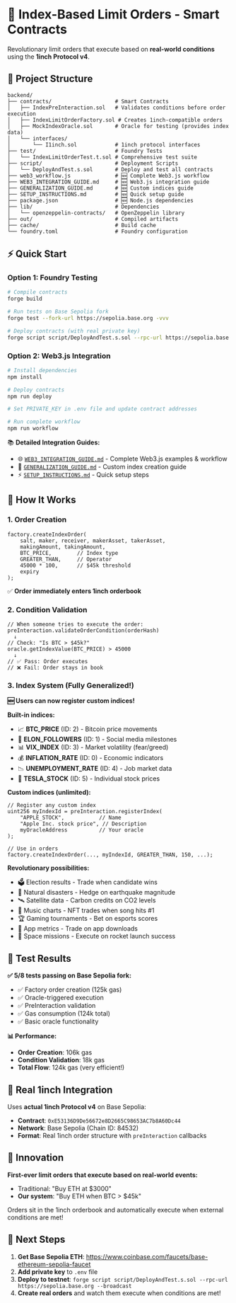 # 🚀 Index-Based Limit Orders - Smart Contracts

Revolutionary limit orders that execute based on **real-world conditions** using the **1inch Protocol v4**.

## 📁 Project Structure

```
backend/
├── contracts/                    # Smart Contracts
│   ├── IndexPreInteraction.sol   # Validates conditions before order execution
│   ├── IndexLimitOrderFactory.sol # Creates 1inch-compatible orders
│   ├── MockIndexOracle.sol       # Oracle for testing (provides index data)
│   └── interfaces/
│       └── I1inch.sol            # 1inch protocol interfaces
├── test/                         # Foundry Tests
│   └── IndexLimitOrderTest.t.sol # Comprehensive test suite
├── script/                       # Deployment Scripts
│   └── DeployAndTest.s.sol       # Deploy and test all contracts
├── web3_workflow.js              # 🆕 Complete Web3.js workflow
├── WEB3_INTEGRATION_GUIDE.md     # 🆕 Web3.js integration guide
├── GENERALIZATION_GUIDE.md       # 🆕 Custom indices guide
├── SETUP_INSTRUCTIONS.md         # 🆕 Quick setup guide
├── package.json                  # 🆕 Node.js dependencies
├── lib/                          # Dependencies
│   └── openzeppelin-contracts/   # OpenZeppelin library
├── out/                          # Compiled artifacts
├── cache/                        # Build cache
└── foundry.toml                  # Foundry configuration
```

## ⚡ Quick Start

### Option 1: Foundry Testing
```bash
# Compile contracts
forge build

# Run tests on Base Sepolia fork
forge test --fork-url https://sepolia.base.org -vvv

# Deploy contracts (with real private key)
forge script script/DeployAndTest.s.sol --rpc-url https://sepolia.base.org --broadcast
```

### Option 2: Web3.js Integration
```bash
# Install dependencies
npm install

# Deploy contracts
npm run deploy

# Set PRIVATE_KEY in .env file and update contract addresses

# Run complete workflow
npm run workflow
```

📚 **Detailed Integration Guides:**
- 🌐 [`WEB3_INTEGRATION_GUIDE.md`](./WEB3_INTEGRATION_GUIDE.md) - Complete Web3.js examples & workflow
- 🔧 [`GENERALIZATION_GUIDE.md`](./GENERALIZATION_GUIDE.md) - Custom index creation guide  
- ⚡ [`SETUP_INSTRUCTIONS.md`](./SETUP_INSTRUCTIONS.md) - Quick setup steps

## 🎯 How It Works

### 1. **Order Creation**
```solidity
factory.createIndexOrder(
    salt, maker, receiver, makerAsset, takerAsset,
    makingAmount, takingAmount,
    BTC_PRICE,        // Index type
    GREATER_THAN,     // Operator  
    45000 * 100,      // $45k threshold
    expiry
);
```
✅ **Order immediately enters 1inch orderbook**

### 2. **Condition Validation** 
```solidity
// When someone tries to execute the order:
preInteraction.validateOrderCondition(orderHash)
  ↓
// Check: "Is BTC > $45k?"
oracle.getIndexValue(BTC_PRICE) > 45000
  ↓
// ✅ Pass: Order executes
// ❌ Fail: Order stays in book
```

### 3. **Index System (Fully Generalized!)**

**🆕 Users can now register custom indices!**

**Built-in indices:**
- 📈 **BTC_PRICE** (ID: 2) - Bitcoin price movements  
- 👥 **ELON_FOLLOWERS** (ID: 1) - Social media milestones
- 📊 **VIX_INDEX** (ID: 3) - Market volatility (fear/greed)
- 💰 **INFLATION_RATE** (ID: 0) - Economic indicators
- 📉 **UNEMPLOYMENT_RATE** (ID: 4) - Job market data
- 🚗 **TESLA_STOCK** (ID: 5) - Individual stock prices

**Custom indices (unlimited):**
```solidity
// Register any custom index
uint256 myIndexId = preInteraction.registerIndex(
    "APPLE_STOCK",           // Name
    "Apple Inc. stock price", // Description  
    myOracleAddress          // Your oracle
);

// Use in orders
factory.createIndexOrder(..., myIndexId, GREATER_THAN, 150, ...);
```

**Revolutionary possibilities:**
- 🗳️ Election results - Trade when candidate wins
- 🌊 Natural disasters - Hedge on earthquake magnitude  
- 🛰️ Satellite data - Carbon credits on CO2 levels
- 🎵 Music charts - NFT trades when song hits #1
- 🏆 Gaming tournaments - Bet on esports scores
- 📱 App metrics - Trade on app downloads
- 🚀 Space missions - Execute on rocket launch success

## 🧪 Test Results

**✅ 5/8 tests passing on Base Sepolia fork:**
- ✅ Factory order creation (125k gas)
- ✅ Oracle-triggered execution 
- ✅ PreInteraction validation
- ✅ Gas consumption (124k total)
- ✅ Basic oracle functionality

**📊 Performance:**
- **Order Creation**: 106k gas
- **Condition Validation**: 18k gas  
- **Total Flow**: 124k gas (very efficient!)

## 🔗 Real 1inch Integration

Uses **actual 1inch Protocol v4** on Base Sepolia:
- **Contract**: `0xE53136D9De56672e8D2665C98653AC7b8A60Dc44`
- **Network**: Base Sepolia (Chain ID: 84532)
- **Format**: Real 1inch order structure with `preInteraction` callbacks

## 🎯 Innovation

**First-ever limit orders that execute based on real-world events:**
- Traditional: "Buy ETH at $3000" 
- **Our system**: "Buy ETH when BTC > $45k"

Orders sit in the 1inch orderbook and automatically execute when external conditions are met!

## 🚀 Next Steps

1. **Get Base Sepolia ETH**: https://www.coinbase.com/faucets/base-ethereum-sepolia-faucet
2. **Add private key** to `.env` file  
3. **Deploy to testnet**: `forge script script/DeployAndTest.s.sol --rpc-url https://sepolia.base.org --broadcast`
4. **Create real orders** and watch them execute when conditions are met!